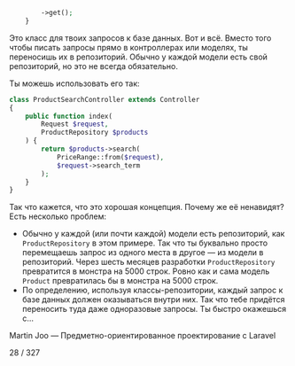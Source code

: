 ```php
        ->get();
    }
```
Это класс для твоих запросов к базе данных. Вот и всё.
Вместо того чтобы писать запросы прямо в контроллерах или моделях, ты переносишь их в репозиторий. Обычно у каждой модели есть свой репозиторий, но это не всегда обязательно.

Ты можешь использовать его так:

```php
class ProductSearchController extends Controller
{
    public function index(
        Request $request, 
        ProductRepository $products
    ) {
        return $products->search(
            PriceRange::from($request), 
            $request->search_term
        );
    }
}
```

Так что кажется, что это хорошая концепция. Почему же её ненавидят? Есть несколько проблем:

* Обычно у каждой (или почти каждой) модели есть репозиторий, как `ProductRepository` в этом примере. Так что ты буквально просто перемещаешь запрос из одного места в другое — из модели в репозиторий. Через шесть месяцев разработки `ProductRepository` превратится в монстра на 5000 строк. Ровно как и сама модель `Product` превратилась бы в монстра на 5000 строк.
* По определению, используя классы-репозитории, каждый запрос к базе данных должен оказываться внутри них. Так что тебе придётся переносить туда даже одноразовые запросы. Ты быстро окажешься с…



Martin Joo — Предметно-ориентированное проектирование с Laravel

28 / 327
